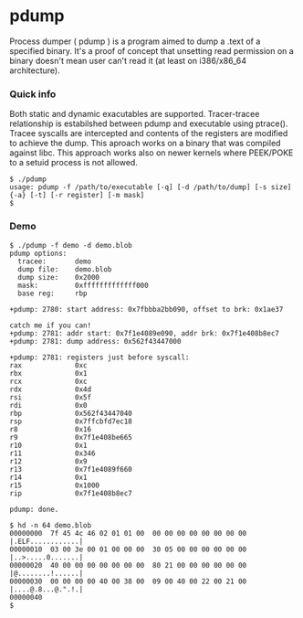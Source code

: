 # pdump

Process dumper ( pdump ) is a program aimed to dump a .text of a specified binary. It's a proof of concept that unsetting read permission on a binary doesn't mean user can't read it (at least on i386/x86_64 architecture).

### Quick info

Both static and dynamic exacutables are supported. Tracer-tracee relationship is estabilshed between pdump and executable using ptrace(). Tracee syscalls are intercepted and contents of the registers are modified to achieve the dump. This aproach works on a binary that was compiled against libc. 
This approach works also on newer kernels where PEEK/POKE to a setuid process is not allowed.


```
$ ./pdump
usage: pdump -f /path/to/executable [-q] [-d /path/to/dump] [-s size] {-a} [-t] [-r register] [-m mask]
$
```

### Demo

```
$ ./pdump -f demo -d demo.blob
pdump options:
  tracee:       demo
  dump file:    demo.blob
  dump size:    0x2000
  mask:         0xfffffffffffff000
  base reg:     rbp

+pdump: 2780: start address: 0x7fbbba2bb090, offset to brk: 0x1ae37

catch me if you can!
+pdump: 2781: addr start: 0x7f1e4089e090, addr brk: 0x7f1e408b8ec7
+pdump: 2781: dump address: 0x562f43447000

+pdump: 2781: registers just before syscall:
rax             0xc
rbx             0x1
rcx             0xc
rdx             0x4d
rsi             0x5f
rdi             0x0
rbp             0x562f43447040
rsp             0x7ffcbfd7ec18
r8              0x16
r9              0x7f1e408be665
r10             0x1
r11             0x346
r12             0x9
r13             0x7f1e4089f660
r14             0x1
r15             0x1000
rip             0x7f1e408b8ec7

pdump: done.

$ hd -n 64 demo.blob
00000000  7f 45 4c 46 02 01 01 00  00 00 00 00 00 00 00 00  |.ELF............|
00000010  03 00 3e 00 01 00 00 00  30 05 00 00 00 00 00 00  |..>.....0.......|
00000020  40 00 00 00 00 00 00 00  80 21 00 00 00 00 00 00  |@........!......|
00000030  00 00 00 00 40 00 38 00  09 00 40 00 22 00 21 00  |....@.8...@.".!.|
00000040 
$

```

